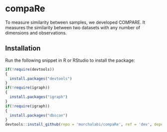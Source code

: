 # compaRe
To measure similarity between samples, we developed COMPARE. It measures the similarity between two datasets with any number of dimensions and observations.

## Installation

Run the following snippet in R or RStudio to install the package:

``` r
if(!require(devtools))
{
  install.packages("devtools")
}
if(!require(igraph))
{
  install.packages("igraph")
}
if(!require(igraph))
{
  install.packages("dbscan")
}
devtools::install_github(repo = 'morchalabi/compaRe', ref = 'dev', dependencies = T)
```
